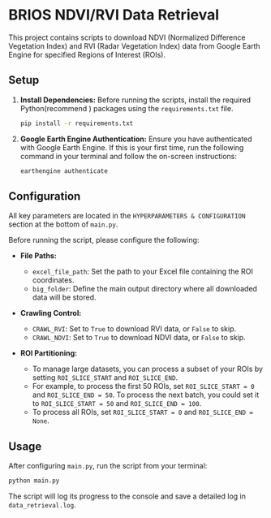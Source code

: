# BRIOS NDVI/RVI Data Retrieval

This project contains scripts to download NDVI (Normalized Difference Vegetation Index) and RVI (Radar Vegetation Index) data from Google Earth Engine for specified Regions of Interest (ROIs).

## Setup

1.  **Install Dependencies:**
    Before running the scripts, install the required Python(recommend ) packages using the `requirements.txt` file.

    ```bash
    pip install -r requirements.txt
    ```

2.  **Google Earth Engine Authentication:**
    Ensure you have authenticated with Google Earth Engine. If this is your first time, run the following command in your terminal and follow the on-screen instructions:

    ```bash
    earthengine authenticate
    ```

## Configuration

All key parameters are located in the `HYPERPARAMETERS & CONFIGURATION` section at the bottom of `main.py`.

Before running the script, please configure the following:

-   **File Paths:**
    -   `excel_file_path`: Set the path to your Excel file containing the ROI coordinates.
    -   `big_folder`: Define the main output directory where all downloaded data will be stored.

-   **Crawling Control:**
    -   `CRAWL_RVI`: Set to `True` to download RVI data, or `False` to skip.
    -   `CRAWL_NDVI`: Set to `True` to download NDVI data, or `False` to skip.

-   **ROI Partitioning:**
    -   To manage large datasets, you can process a subset of your ROIs by setting `ROI_SLICE_START` and `ROI_SLICE_END`.
    -   For example, to process the first 50 ROIs, set `ROI_SLICE_START = 0` and `ROI_SLICE_END = 50`. To process the next batch, you could set it to `ROI_SLICE_START = 50` and `ROI_SLICE_END = 100`.
    -   To process all ROIs, set `ROI_SLICE_START = 0` and `ROI_SLICE_END = None`.

## Usage

After configuring `main.py`, run the script from your terminal:

```bash
python main.py
```

The script will log its progress to the console and save a detailed log in `data_retrieval.log`.
